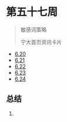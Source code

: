 #  第五十七周

>敏感词策略
>
>宁大首页资讯卡片

- [6.20](6.20.md)
- [6.21](6.21.md)
- [6.22](6.22.md)
- [6.23](6.23.md)
- [6.24](6.24.md)

## 总结

1. 

